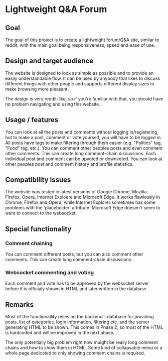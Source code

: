 # Lightweight Q&A Forum

## Goal

The goal of this project is to create a lightweight forum/Q&A site, similar to reddit, 
with the main goal being responsiveness, speed and ease of use.

## Design and target audience

The website is designed to look as simple as possible and to provide an easily understandable flow. It can be used by anybody that likes to discuss different things with other people and supports different display sizes to make browsing more pleasant.

The design is very reddit-like, so if you're familiar with that, you should have no problem navigating and using this website.

## Usage / features
You can look at all the posts and comments without logging in/registering, but to make a post, comment or vote yourself, you will have to be logged in. All posts have tags to make filtering through them easier (e.g. "Politics" tag, "Food" tag, etc.). You can comment other peoples posts and even comment other comments. This can create long comment-chain discussions. Each individual post and comment can be upvoted or downvoted. You can look at other peoples post and comment history and profile statistics.

## Compatibility issues

The website was tested in latest versions of Google Chrome, Mozilla Firefox, Opera, Internet Exploere and Microsoft Edge. It works flawlessly in Chrome, Firefox and Opera, while Internet Explorer sometimes has some problems with the 'placeholder' attribute. Microsoft Edge doesen't seem to want to connect to the websocket.

## Special functionality
### Comment chaining
You can comment different posts, but you can also comment other comments. This can create long comment-chain discussions.
### Websocket commenting and voting
Each comment and vote has to be approved by the websocket server before it is officialy shown in HTML and later written in the database

## Remarks
Most of the functionallity relies on the backend - database for providing posts, list of categories, login information, filtering etc. and the server generating HTML to be shown. This comes in Phase 2, so most of the HTML is hardcoded and will be improved in the next phase.

The only potentially big problem right now muight be really long comment chains and how to show them in HTML. Some kind of collapsable menu or a whole page dedicated to only showing comment chains is required.





